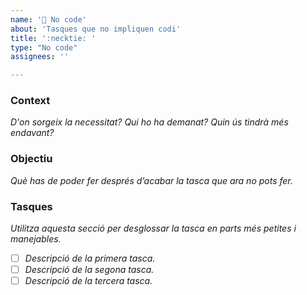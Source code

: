 ```yaml
---
name: '👔 No code'
about: 'Tasques que no impliquen codi'
title: ':necktie: '
type: "No code"
assignees: ''

---
```


### Context

_D'on sorgeix la necessitat? Qui ho ha demanat? Quin ús tindrà més endavant?_

### Objectiu

_Què has de poder fer després d’acabar la tasca que ara no pots fer._

### Tasques

_Utilitza aquesta secció per desglossar la tasca en parts més petites i manejables._

- [ ] _Descripció de la primera tasca._
- [ ] _Descripció de la segona tasca._
- [ ] _Descripció de la tercera tasca._
